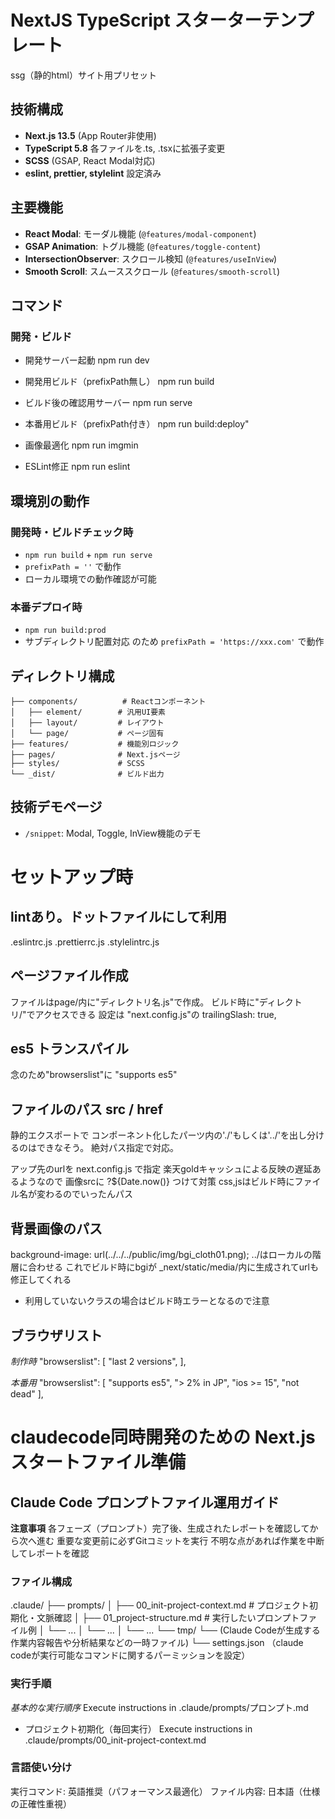 
# NextJS TypeScript スターターテンプレート
ssg（静的html）サイト用プリセット

## 技術構成
- **Next.js 13.5** (App Router非使用)
- **TypeScript 5.8** 各ファイルを.ts, .tsxに拡張子変更
- **SCSS** (GSAP, React Modal対応)
- **eslint, prettier, stylelint** 設定済み

## 主要機能
- **React Modal**: モーダル機能 (`@features/modal-component`)
- **GSAP Animation**: トグル機能 (`@features/toggle-content`)
- **IntersectionObserver**: スクロール検知 (`@features/useInView`)
- **Smooth Scroll**: スムーススクロール (`@features/smooth-scroll`)

## コマンド

### 開発・ビルド

- 開発サーバー起動
npm run dev

- 開発用ビルド（prefixPath無し）
npm run build

- ビルド後の確認用サーバー
npm run serve

- 本番用ビルド（prefixPath付き）
npm run build:deploy"

- 画像最適化
npm run imgmin

- ESLint修正
npm run eslint


## 環境別の動作

### 開発時・ビルドチェック時
- `npm run build` + `npm run serve`
- `prefixPath = ''` で動作
- ローカル環境での動作確認が可能

### 本番デプロイ時
- `npm run build:prod`
- サブディレクトリ配置対応 のため `prefixPath = 'https://xxx.com'` で動作

## ディレクトリ構成
```
├── components/          # Reactコンポーネント
│   ├── element/        # 汎用UI要素
│   ├── layout/         # レイアウト
│   └── page/           # ページ固有
├── features/           # 機能別ロジック
├── pages/              # Next.jsページ
├── styles/             # SCSS
└── _dist/              # ビルド出力
```

## 技術デモページ
- `/snippet`: Modal, Toggle, InView機能のデモ





# セットアップ時


## lintあり。ドットファイルにして利用
.eslintrc.js
.prettierrc.js
.stylelintrc.js


## ページファイル作成
ファイルはpage/内に"ディレクトリ名.js"で作成。
ビルド時に"ディレクトリ/"でアクセスできる
設定は "next.config.js"の
trailingSlash: true,


## es5 トランスパイル
念のため"browserslist"に "supports es5"


## ファイルのパス src / href
静的エクスポートで コンポーネント化したパーツ内の'./'もしくは'../'を出し分けるのはできなそう。
絶対パス指定で対応。

アップ先のurlを next.config.js で指定
楽天goldキャッシュによる反映の遅延あるようなので 画像srcに ?${Date.now()} つけて対策
css,jsはビルド時にファイル名が変わるのでいったんパス


## 背景画像のパス
background-image: url(../../../public/img/bgi_cloth01.png);
../はローカルの階層に合わせる
これでビルド時にbgiが _next/static/media/内に生成されてurlも修正してくれる
* 利用していないクラスの場合はビルド時エラーとなるので注意




## ブラウザリスト
*制作時*
  "browserslist": [
    "last 2 versions",
  ],

*本番用*
  "browserslist": [
    "supports es5",
    "> 2% in JP",
    "ios >= 15",
    "not dead"
  ],



# claudecode同時開発のための Next.js スタートファイル準備

## Claude Code プロンプトファイル運用ガイド

**注意事項**
各フェーズ（プロンプト）完了後、生成されたレポートを確認してから次へ進む
重要な変更前に必ずGitコミットを実行
不明な点があれば作業を中断してレポートを確認

### ファイル構成
.claude/
├── prompts/
│   ├── 00_init-project-context.md    # プロジェクト初期化・文脈確認
│   ├── 01_project-structure.md       # 実行したいプロンプトファイル例
│   └── ...
│   └── ...
│   └── ...
└── tmp/
└── (Claude Codeが生成する作業内容報告や分析結果などの一時ファイル)
└── settings.json （claude codeが実行可能なコマンドに関するパーミッションを設定）


### 実行手順

*基本的な実行順序*
Execute instructions in .claude/prompts/プロンプト.md

- プロジェクト初期化（毎回実行）
Execute instructions in .claude/prompts/00_init-project-context.md

### 言語使い分け

実行コマンド: 英語推奨（パフォーマンス最適化）
ファイル内容: 日本語（仕様の正確性重視）



